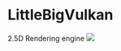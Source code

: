 # LittleBigVulkan
2.5D Rendering engine
![](https://cdn.discordapp.com/attachments/823641257078685709/1080922317598765168/lbv.png)  
